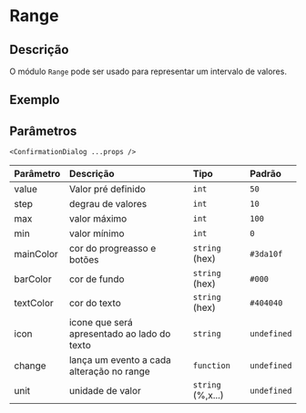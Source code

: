 # Range

## Descrição

O módulo `Range` pode ser usado para representar um intervalo de valores.

## Exemplo

<!-- @example ./example/Example.Html -->

## Parâmetros

`<ConfirmationDialog ...props />`

| Parâmetro | Descrição                                     | Tipo              | Padrão      |
| :-------- | :-------------------------------------------- | :---------------- | :---------- |
| value     | Valor pré definido                            | `int`             | `50`        |
| step      | degrau de valores                             | `int`             | `10`        |
| max       | valor máximo                                  | `int`             | `100`       |
| min       | valor mínimo                                  | `int`             | `0`         |
| mainColor | cor do progreasso e botões                    | `string` (hex)    | `#3da10f`   |
| barColor  | cor de fundo                                  | `string` (hex)    | `#000`      |
| textColor | cor do texto                                  | `string` (hex)    | `#404040`   |
| icon      | icone que será apresentado ao lado do texto   | `string`          | `undefined` |
| change    | lança um evento a cada alteração no range     | `function`        | `undefined` |
| unit      | unidade de valor                              | `string` (%,x...) | `undefined` |
